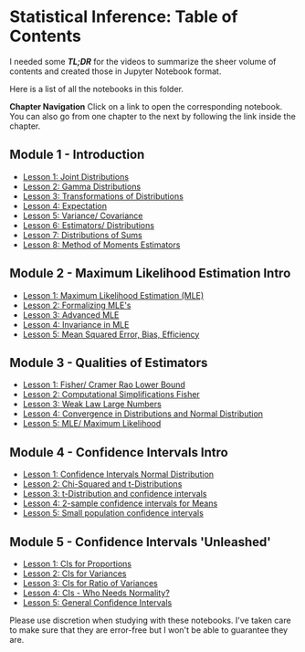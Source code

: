 # Statistical Inference: Table of Contents

I needed some ***TL;DR*** for the videos to summarize the sheer volume of contents and created those in Jupyter Notebook format. 

Here is a list of all the notebooks in this folder. 

**Chapter Navigation**
Click on a link to open the corresponding notebook. You can also go from one chapter to the next by following the link inside the chapter.

## Module 1 - Introduction 
- [Lesson 1: Joint Distributions](./mod1_summarytranscript_L2_jointDistributions.ipynb)
- [Lesson 2: Gamma Distributions](./mod1_summarytranscript_L3_gammaDistributions.ipynb)
- [Lesson 3: Transformations of Distributions](./mod1_summarytranscript_L4_transformations_of_distributions.ipynb)
- [Lesson 4: Expectation](./mod1_summarytranscript_L5_expectation.ipynb)
- [Lesson 5: Variance/ Covariance](./mod1_summarytranscript_L6_varianceCovariance.ipynb)
- [Lesson 6: Estimators/ Distributions](./mod1_summarytranscript_L7_estimators_distributions.ipynb)
- [Lesson 7: Distributions of Sums](./mod1_summarytranscript_L8_distributions_of_sums.ipynb)
- [Lesson 8: Method of Moments Estimators](./mod1_summarytranscript_L9_Method_of_Moments_Estimators.ipynb)

## Module 2 - Maximum Likelihood Estimation Intro
- [Lesson 1: Maximum Likelihood Estimation (MLE)](./mod2_summarytranscript_L1_MaximumLikelihoodMLE.ipynb)
- [Lesson 2: Formalizing MLE's](./mod2_summarytranscript_L2_Formalizing_MLEs.ipynb)
- [Lesson 3: Advanced MLE](./mod2_summarytranscript_L3_AdvancedMLE.ipynb)
- [Lesson 4: Invariance in MLE](./mod2_summarytranscript_L4_Invariance_in_MLE.ipynb)
- [Lesson 5: Mean Squared Error, Bias, Efficiency](./mod2_summarytranscript_L5_MSE_Bias_Efficiency.ipynb)


## Module 3 - Qualities of Estimators
- [Lesson 1: Fisher/ Cramer Rao Lower Bound](./mod3_summarytranscript_L1_Fisher_CRLB.ipynb)
- [Lesson 2: Computational Simplifications Fisher](./mod3_summarytranscript_L2_computationalSimplificationsFisher.ipynb)
- [Lesson 3: Weak Law Large Numbers](./mod3_summarytranscript_L3_weakLawLargeNumbers.ipynb)
- [Lesson 4: Convergence in Distributions and Normal Distribution](./mod3_summarytranscript_L4_ConvergenceInDistrib_and_NormalDist.ipynb)
- [Lesson 5: MLE/ Maximum Likelihood](./mod3_summarytranscript_L5_MLE_MaxLikelihood.ipynb)

## Module 4 - Confidence Intervals Intro
- [Lesson 1: Confidence Intervals Normal Distribution](./mod4_summarytranscript_L1_confidence_intervals_normal.ipynb)
- [Lesson 2: Chi-Squared and t-Distributions](./mod4_summarytranscript_L2_chisquared_and_t_distributions.ipynb)
- [Lesson 3: t-Distribution and confidence intervals](./mod4_summarytranscript_L3_t_distrib_and_confid_intervals_lecture_notes.ipynb)
- [Lesson 4: 2-sample confidence intervals for Means](./mod4_summarytranscript_L4_2sample_confidence_intervals_for_means.ipynb)
- [Lesson 5: Small population confidence intervals](./mod4_summarytranscript_L5_smallPopulation_confidence_intervals.ipynb)

## Module 5 - Confidence Intervals 'Unleashed'
- [Lesson 1: CIs for Proportions](./mod5_summarytranscript_L1_CI_for_Proportions.ipynb)
- [Lesson 2: CIs for Variances](./mod5_summarytranscript_L2_CIs_for_Variances.ipynb)
- [Lesson 3: CIs for Ratio of Variances](./mod5_summarytranscript_L3_CIs_RatioOfVariances.ipynb)
- [Lesson 4: CIs - Who Needs Normality?](./mod5_summarytranscript_L4_CIs_WhoNeedsNormality.ipynb)
- [Lesson 5: General Confidence Intervals](./mod5_summarytranscript_L5_GeneralConfidenceIntervals.ipynb)

Please use discretion when studying with these notebooks. I've taken care to make sure that they are error-free but I won't be able to guarantee they are.